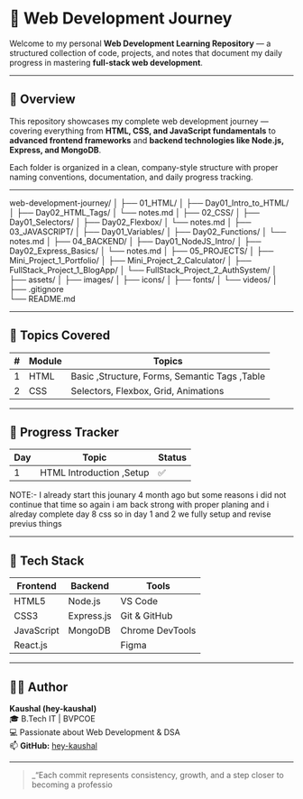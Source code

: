 # 🚀 Web Development Journey

Welcome to my personal **Web Development Learning Repository** — a structured collection of code, projects, and notes that document my daily progress in mastering **full-stack web development**.

---

## 🧩 Overview

This repository showcases my complete web development journey — covering everything from **HTML, CSS, and JavaScript fundamentals** to **advanced frontend frameworks** and **backend technologies like Node.js, Express, and MongoDB**.  

Each folder is organized in a clean, company-style structure with proper naming conventions, documentation, and daily progress tracking.

---
web-development-journey/
│
├── 01_HTML/
│   ├── Day01_Intro_to_HTML/
│   ├── Day02_HTML_Tags/
│   └── notes.md
│
├── 02_CSS/
│   ├── Day01_Selectors/
│   ├── Day02_Flexbox/
│   └── notes.md
│
├── 03_JAVASCRIPT/
│   ├── Day01_Variables/
│   ├── Day02_Functions/
│   └── notes.md
│
├── 04_BACKEND/
│   ├── Day01_NodeJS_Intro/
│   ├── Day02_Express_Basics/
│   └── notes.md
│
├── 05_PROJECTS/
│   ├── Mini_Project_1_Portfolio/
│   ├── Mini_Project_2_Calculator/
│   ├── FullStack_Project_1_BlogApp/
│   └── FullStack_Project_2_AuthSystem/
│
├── assets/
│   ├── images/
│   ├── icons/
│   ├── fonts/
│   └── videos/
│
├── .gitignore            
└── README.md


---

## 🧠 Topics Covered

| # | Module | Topics |
|---|---------|---------|
| 1 | HTML | Basic ,Structure, Forms, Semantic Tags ,Table |
| 2 | CSS | Selectors, Flexbox, Grid, Animations |


---

## 📆 Progress Tracker

| Day | Topic | Status |
|-----|--------|--------|
| 1 | HTML Introduction ,Setup | ✅ |
NOTE:- I already start this jounary 4 month ago but some reasons i did not continue that time so again i am back strong with proper planing and i alreday complete day 8 css so in day 1 and 2 we fully setup and revise previus things


---

## 🧰 Tech Stack

| Frontend | Backend | Tools |
|-----------|----------|--------|
| HTML5 | Node.js | VS Code |
| CSS3 | Express.js | Git & GitHub |
| JavaScript | MongoDB | Chrome DevTools |
| React.js |  | Figma |

---

## 🧑‍💻 Author

**Kaushal (hey-kaushal)**  
🎓 B.Tech IT | BVPCOE  
💻 Passionate about Web Development & DSA  
📫 **GitHub:** [hey-kaushal](https://github.com/hey-kaushal)

---

> _“Each commit represents consistency, growth, and a step closer to becoming a professio